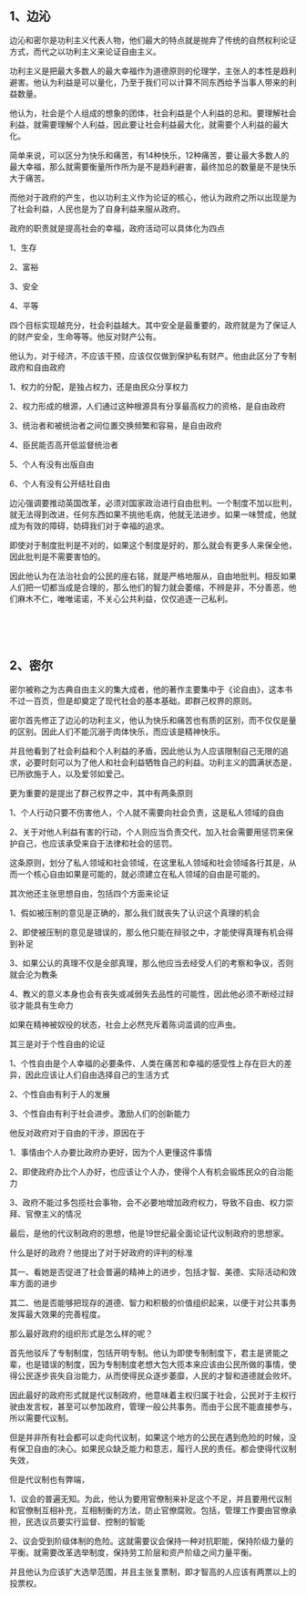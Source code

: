 <h2>1、边沁</h2><p data-pid="DfuTJaRq">边沁和密尔是功利主义代表人物，他们最大的特点就是抛弃了传统的自然权利论证方式，而代之以功利主义来论证自由主义。</p><p data-pid="XlWcs0Ad">功利主义是把最大多数人的最大幸福作为道德原则的伦理学，主张人的本性是趋利避害。他认为利益是可以量化，乃至于我们可以计算不同东西给予当事人带来的利益数量。</p><p data-pid="yM_nNtws">他认为，社会是个人组成的想象的团体，社会利益是个人利益的总和。要理解社会利益，就需要理解个人利益，因此要让社会利益最大化，就需要个人利益的最大化。</p><p data-pid="iXM2NBPO">简单来说，可以区分为快乐和痛苦，有14种快乐，12种痛苦，要让最大多数人的最大幸福，那么就需要衡量所作所为是不是趋利避害，最终加总的数量是不是快乐大于痛苦。</p><p data-pid="Q-xx0CD2">而他对于政府的产生，也以功利主义作为论证的核心，他认为政府之所以出现是为了社会利益，人民也是为了自身利益来服从政府。</p><p data-pid="jwvko-gJ">政府的职责就是提高社会的幸福，政府活动可以具体化为四点</p><p data-pid="vOy7JTlP">1、生存</p><p data-pid="RpF8DW8d">2、富裕</p><p data-pid="jZrt7Ar1">3、安全</p><p data-pid="L3sNzGmG">4、平等</p><p data-pid="gS9-1qiU">四个目标实现越充分，社会利益越大。其中安全是最重要的，政府就是为了保证人的财产安全，生命等等。他反对财产公有。</p><p data-pid="2tZTBhHs">他认为，对于经济，不应该干预，应该仅仅做到保护私有财产。他由此区分了专制政府和自由政府</p><p data-pid="AoOYgvdU">1、权力的分配，是独占权力，还是由民众分享权力</p><p data-pid="cybbQowM">2、权力形成的根源，人们通过这种根源具有分享最高权力的资格，是自由政府</p><p data-pid="W86KgLxU">3、统治者和被统治者之间位置交换频繁和容易，是自由政府</p><p data-pid="BBL63-yg">4、臣民能否高开低监督统治者</p><p data-pid="Mxh28-z9">5、个人有没有出版自由</p><p data-pid="NDqF2Aa_">6、个人有没有公开结社自由</p><p data-pid="1hRkSRT8">边沁强调要推动英国改革，必须对国家政治进行自由批判。一个制度不加以批判，就无法得到改进，任何东西如果不挑他毛病，他就无法进步。如果一味赞成，他就成为有效的障碍，妨碍我们对于幸福的追求。</p><p data-pid="N831KH4s">即使对于制度批判是不对的，如果这个制度是好的，那么就会有更多人来保全他，因此批判是不需要害怕的。</p><p data-pid="kmXl5rrq">因此他认为在法治社会的公民的座右铭，就是严格地服从，自由地批判。相反如果人们把一切都当成是合理的，那么他们的智力就会萎缩，不辨是非，不分善恶，他们麻木不仁，唯唯诺诺，不关心公共利益，仅仅追逐一己私利。</p><p><br></p><p><br></p><h2>2、密尔</h2><p data-pid="f9ZH_YKM">密尔被称之为古典自由主义的集大成者，他的著作主要集中于《论自由》，这本书不过一百页，但是却奠定了现代社会的基本基础，即群己权界的原则。</p><p data-pid="XLZECth1">密尔首先修正了边沁的功利主义，他认为快乐和痛苦也有质的区别，而不仅仅是量的区别。因此人们不能沉溺于肉体快乐，而应该是精神快乐。</p><p data-pid="VR6tY-Mw">并且他看到了社会利益和个人利益的矛盾，因此他认为人应该限制自己无限的追求，必要时刻可以为了他人和社会利益牺牲自己的利益。功利主义的圆满状态是，已所欲施于人，以及爱邻如爱己。</p><p data-pid="Xxf4csxz">更为重要的是提出了群己权界之中，其中有两条原则</p><p data-pid="YSHkqMg2">1、个人行动只要不伤害他人，个人就不需要向社会负责，这是私人领域的自由</p><p data-pid="INsm4crQ">2、关于对他人利益有害的行动，个人则应当负责交代，加入社会需要用惩罚来保护自己，也应该承受来自于法律和社会的惩罚。</p><p data-pid="Cs-tseew">这条原则，划分了私人领域和社会领域，在这里私人领域和社会领域各行其是，从而一个核心自由如果是可能的，就必须建立在私人领域的自由是可能的。</p><p data-pid="PDc98s53">其次他还主张思想自由，包括四个方面来论证</p><p data-pid="5PSkIYg6">1、假如被压制的意见是正确的，那么我们就丧失了认识这个真理的机会</p><p data-pid="XecSLFFj">2、即使被压制的意见是错误的，那么他只能在辩驳之中，才能使得真理有机会得到补足</p><p data-pid="eqGwoN_P">3、如果公认的真理不仅是全部真理，那么他应当去经受人们的考察和争议，否则就会沦为教条</p><p data-pid="bq1T_JL4">4、教义的意义本身也会有丧失或减弱失去品性的可能性，因此他必须不断经过辩驳才能具有生命力</p><p data-pid="5Ml7uYsr">如果在精神被奴役的状态，社会上必然充斥着陈词滥调的应声虫。</p><p data-pid="OcZW82l1">其三是对于个性自由的论证</p><p data-pid="X4SCBpH4">1、个性自由是个人幸福的必要条件、人类在痛苦和幸福的感受性上存在巨大的差异，因此应该让人们自由选择自己的生活方式</p><p data-pid="hm_djADZ">2、个性自由有利于人的发展</p><p data-pid="VU3a-gbD">3、个性自由有利于社会进步。激励人们的创新能力</p><p data-pid="I9YaMl6y">他反对政府对于自由的干涉，原因在于</p><p data-pid="UqOY5Wng">1、事情由个人办要比政府办更好，因为个人更懂这件事情</p><p data-pid="BjzCAJyd">2、即使政府办比个人办好，也应该让个人办，使得个人有机会锻炼民众的自治能力</p><p data-pid="YWoYX5nu">3、政府不能过多包揽社会事物，会不必要地增加政府权力，导致不自由、权力崇拜、官僚主义的情况</p><p data-pid="TaTkiahx">最后，是他的代议制政府的思想，他是19世纪最全面论证代议制政府的思想家。</p><p data-pid="mXI5bVld">什么是好的政府？他提出了对于好政府的评判的标准</p><p data-pid="xyIurLiO">其一、看她是否促进了社会普遍的精神上的进步，包括才智、美德、实际活动和效率方面的进步</p><p data-pid="o6FxSusK">其二、他是否能够把现存的道德、智力和积极的价值组织起来，以便于对公共事务发挥最大效果的完善程度。</p><p data-pid="N-o_YVAg">那么最好政府的组织形式是怎么样的呢？</p><p data-pid="WVR4hKE9">首先他驳斥了专制制度，包括开明专制。他认为即使专制制度下，君主是贤能之辈，也是错误的制度，因为专制制度老想大包大揽本来应该由公民所做的事情，使得公民逐步丧失自治能力，从而使得民众逐步萎靡，人民的才智和道德就会败坏。</p><p data-pid="nFCbJvBB">因此最好的政府形式就是代议制政府，他意味着主权归属于社会，公民对于主权行驶由发言权，甚至可以参加政府，管理一般公共事务。而由于公民不能直接参与，所以需要代议制。</p><p data-pid="Y9Cn-Zy-">但是并非所有社会都可以走向代议制，如果这个地方的公民在遇到危险的时候，没有保卫自由的决心。如果民众缺乏能力和意志，履行人民的责任。都会使得代议制失效，</p><p data-pid="DRZK3v78">但是代议制也有弊端，</p><p data-pid="ce04j0cW">1、议会的普遍无知。为此，他认为要用官僚制来补足这个不足，并且要用代议制和官僚制互相补充，互相制衡的方法，防止官僚腐败。包括，管理工作要由官僚承担，民选议员要实行监督、控制的智能</p><p data-pid="VF9fn4q6">2、议会受到阶级体制的危险。这就需要议会保持一种对抗职能，保持阶级力量的平衡。就需要改革选举制度，保持劳工阶层和资产阶级之间力量平衡。</p><p data-pid="XAqmSkrq">并且他认为应该扩大选举范围，并且主张复票制，即才智高的人应该有两票以上的投票权。</p>